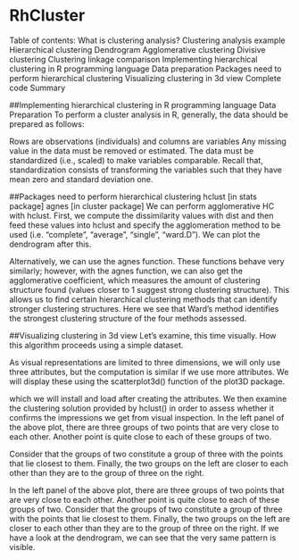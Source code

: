 # RhCluster

Table of contents:
What is clustering analysis?
Clustering analysis example
Hierarchical clustering
Dendrogram
Agglomerative clustering
Divisive clustering
Clustering linkage comparison
Implementing hierarchical clustering in R programming language
Data preparation
Packages need to perform hierarchical clustering
Visualizing clustering in 3d view
Complete code
Summary

##Implementing hierarchical clustering in R programming language
Data Preparation
To perform a cluster analysis in R, generally, the data should be prepared as follows:

Rows are observations (individuals) and columns are variables
Any missing value in the data must be removed or estimated.
The data must be standardized (i.e., scaled) to make variables comparable. Recall that, standardization consists of transforming the variables such that they have mean zero and standard deviation one.

##Packages need to perform hierarchical clustering
hclust [in stats package]
agnes [in cluster package]
We can perform agglomerative HC with hclust. First, we compute the dissimilarity values with dist and then feed these values into hclust and specify the agglomeration method to be used (i.e. “complete”, “average”, “single”, “ward.D”). We can plot the dendrogram after this.

Alternatively, we can use the agnes function. These functions behave very similarly; however, with the agnes function, we can also get the agglomerative coefficient, which measures the amount of clustering structure found (values closer to 1 suggest strong clustering structure).
This allows us to find certain hierarchical clustering methods that can identify stronger clustering structures. Here we see that Ward’s method identifies the strongest clustering structure of the four methods assessed.

##Visualizing clustering in 3d view
Let’s examine, this time visually. How this algorithm proceeds using a simple dataset. 

As visual representations are limited to three dimensions, we will only use three attributes, but the computation is similar if we use more attributes. We will display these using the scatterplot3d() function of the plot3D package. 

which we will install and load after creating the attributes. We then examine the clustering solution provided by hclust() in order to assess whether it confirms the impressions we get from visual inspection.
In the left panel of the above plot, there are three groups of two points that are very close to each other. Another point is quite close to each of these groups of two. 

Consider that the groups of two constitute a group of three with the points that lie closest to them. Finally, the two groups on the left are closer to each other than they are to the group of three on the right. 

In the left panel of the above plot, there are three groups of two points that are very close to each other. Another point is quite close to each of these groups of two. 
Consider that the groups of two constitute a group of three with the points that lie closest to them. Finally, the two groups on the left are closer to each other than they are to the group of three on the right. 
If we have a look at the dendrogram, we can see that the very same pattern is visible.

#

